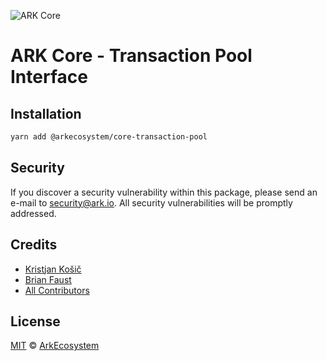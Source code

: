 ![ARK Core](https://i.imgur.com/1aP6F2o.png)

# ARK Core - Transaction Pool Interface

## Installation

```bash
yarn add @arkecosystem/core-transaction-pool
```

## Security

If you discover a security vulnerability within this package, please send an e-mail to security@ark.io. All security vulnerabilities will be promptly addressed.

## Credits

- [Kristjan Košič](https://github.com/kristjank)
- [Brian Faust](https://github.com/faustbrian)
- [All Contributors](../../../../contributors)

## License

[MIT](LICENSE) © [ArkEcosystem](https://ark.io)
